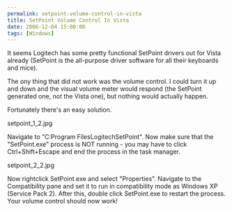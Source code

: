 ```yaml
---
permalink: setpoint-volume-control-in-vista
title: SetPoint Volume Control In Vista
date: 2006-12-04 15:00:00
tags: [Windows]
---
```

It seems Logitech has some pretty functional SetPoint drivers out for Vista already (SetPoint is the all-purpose driver software for all their keyboards and mice).

<!-- more -->

The ony thing that did not work was the volume control. I could turn it up and down and the visual volume meter would respond (the SetPoint generated one, not the Vista one), but nothing would actually happen.

Fortunately there's an easy solution.

setpoint_1_2.jpg

Navigate to "C:Program FilesLogitechSetPoint". Now make sure that the "SetPoint.exe" process is NOT running - you may have to click Ctrl+Shift+Escape and end the process in the task manager.

setpoint_2_2.jpg

Now rightclick SetPoint.exe and select "Properties". Navigate to the Compatibility pane and set it to run in compatibility mode as Windows XP (Service Pack 2). After this, double click SetPoint.exe to restart the process. Your volume control should now work!
